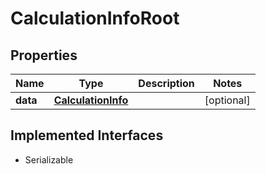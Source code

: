 

# CalculationInfoRoot


## Properties

Name | Type | Description | Notes
------------ | ------------- | ------------- | -------------
**data** | [**CalculationInfo**](CalculationInfo.md) |  |  [optional]


## Implemented Interfaces

* Serializable


